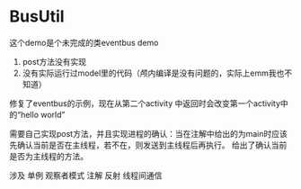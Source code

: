 # BusUtil
这个demo是个未完成的类eventbus demo
1. post方法没有实现
2. 没有实际运行过model里的代码（颅内编译是没有问题的，实际上emm我也不知道）

修复了eventbus的示例，现在从第二个activity 中返回时会改变第一个activity中的“hello world”

需要自己实现post方法，并且实现进程的确认：当在注解中给出的为main时应该先确认当前是否在主线程，若不在，则发送到主线程后再执行。
给出了确认当前是否为主线程的方法。

涉及 单例 观察者模式 注解 反射 线程间通信
